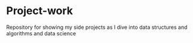 # Project-work
Repository for showing my side projects as I dive into data structures and algorithms and data science
